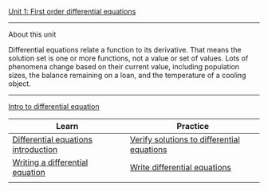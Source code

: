 
[Unit 1: First order differential equations](https://www.khanacademy.org/math/differential-equations/first-order-differential-equations)

---

About this unit

Differential equations relate a function to its derivative. That means the solution set is one or more functions, not a value or set of values. Lots of phenomena change based on their current value, including population sizes, the balance remaining on a loan, and the temperature of a cooling object.

--- 

[Intro to differential equation](https://www.khanacademy.org/math/differential-equations/first-order-differential-equations/differential-equations-intro/v/differential-equation-introduction)

| Learn | Practice |
|-|-|
| [Differential equations introduction](Differential%20equations%20introduction) | [Verify solutions to differential equations](Verify%20solutions%20to%20differential%20equations) |
| [Writing a differential equation](Writing%20a%20differential%20equation) | [Write differential equations](Write%20differential%20equations)|
| [](linear%20solution%20to%20differential%20equation) | |
